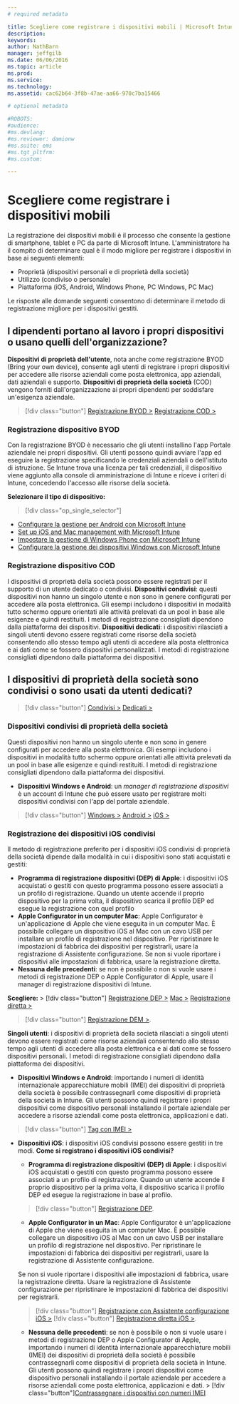 ```yaml
---
# required metadata

title: Scegliere come registrare i dispositivi mobili | Microsoft Intune
description:
keywords:
author: NathBarn
manager: jeffgilb
ms.date: 06/06/2016
ms.topic: article
ms.prod:
ms.service:
ms.technology:
ms.assetid: cac62b64-3f8b-47ae-aa66-970c7ba15466

# optional metadata

#ROBOTS:
#audience:
#ms.devlang:
#ms.reviewer: damionw
#ms.suite: ems
#ms.tgt_pltfrm:
#ms.custom:

---
```


# Scegliere come registrare i dispositivi mobili

La registrazione dei dispositivi mobili è il processo che consente la gestione di smartphone, tablet e PC da parte di Microsoft Intune. L'amministratore ha il compito di determinare qual è il modo migliore per registrare i dispositivi in base ai seguenti elementi:

 -  Proprietà (dispositivi personali e di proprietà della società)
 -  Utilizzo (condiviso o personale)
 -  Piattaforma (iOS, Android, Windows Phone, PC Windows, PC Mac)

Le risposte alle domande seguenti consentono di determinare il metodo di registrazione migliore per i dispositivi gestiti.

## **I dipendenti portano al lavoro i propri dispositivi o usano quelli dell'organizzazione?**

  **Dispositivi di proprietà dell'utente**, nota anche come registrazione BYOD (Bring your own device), consente agli utenti di registrare i propri dispositivi per accedere alle risorse aziendali come posta elettronica, app aziendali, dati aziendali e supporto. **Dispositivi di proprietà della società** (COD) vengono forniti dall'organizzazione ai propri dipendenti per soddisfare un'esigenza aziendale.
  > [!div class="button"]   [Registrazione BYOD >](#byod-device-enrollment)   [Registrazione COD >](cod-device-enrollment)

### Registrazione dispositivo BYOD

Con la registrazione BYOD è necessario che gli utenti installino l'app Portale aziendale nei propri dispositivi. Gli utenti possono quindi avviare l'app ed eseguire la registrazione specificando le credenziali aziendali o dell'istituto di istruzione. Se Intune trova una licenza per tali credenziali, il dispositivo viene aggiunto alla console di amministrazione di Intune e riceve i criteri di Intune, concedendo l'accesso alle risorse della società.

**Selezionare il tipo di dispositivo:**

> [!div class="op_single_selector"]
- [Configurare la gestione per Android con Microsoft Intune](..deploy-use/set-up-android-management-with-microsoft-intune.md)
- [Set up iOS and Mac management with Microsoft Intune](..deploy-use/set-up-ios-and-mac-management-with-microsoft-intune.md)
- [Impostare la gestione di Windows Phone con Microsoft Intune](..deploy-use/set-up-windows-phone-management-with-microsoft-intune.md)
- [Configurare la gestione dei dispositivi Windows con Microsoft Intune](..deploy-use/set-up-windows-device-management-with-microsoft-intune.md)


### Registrazione dispositivo COD

I dispositivi di proprietà della società possono essere registrati per il supporto di un utente dedicato o condivisi.  **Dispositivi condivisi**: questi dispositivi non hanno un singolo utente e non sono in genere configurati per accedere alla posta elettronica. Gli esempi includono i dispositivi in modalità tutto schermo oppure orientati alle attività prelevati da un pool in base alle esigenze e quindi restituiti. I metodi di registrazione consigliati dipendono dalla piattaforma dei dispositivi. **Dispositivi dedicati**: i dispositivi rilasciati a singoli utenti devono essere registrati come risorse della società consentendo allo stesso tempo agli utenti di accedere alla posta elettronica e ai dati come se fossero dispositivi personalizzati. I metodi di registrazione consigliati dipendono dalla piattaforma dei dispositivi.

## **I dispositivi di proprietà della società sono condivisi o sono usati da utenti dedicati?**

> [!div class="button"] [Condivisi >](#Shared-company-owned-devices)   [Dedicati >](..deploy-use/get-ready-to-enroll-devices-in-microsoft-intune)


### Dispositivi condivisi di proprietà della società

Questi dispositivi non hanno un singolo utente e non sono in genere configurati per accedere alla posta elettronica. Gli esempi includono i dispositivi in modalità tutto schermo oppure orientati alle attività prelevati da un pool in base alle esigenze e quindi restituiti. I metodi di registrazione consigliati dipendono dalla piattaforma dei dispositivi.

  - **Dispositivi Windows e Android**: un *manager di registrazione dispositivi* è un account di Intune che può essere usato per registrare molti dispositivi condivisi con l'app del portale aziendale.
  > [!div class="button"]   [Windows >](../deploy-use/enroll-corporate-owned-devices-with-the-device-enrollment-manager-in-microsoft-intune) [Android >](../deploy-use/enroll-corporate-owned-devices-with-the-device-enrollment-manager-in-microsoft-intune) [iOS >](#shared-ios-device-enrollment)

### Registrazione dei dispositivi iOS condivisi

Il metodo di registrazione preferito per i dispositivi iOS condivisi di proprietà della società dipende dalla modalità in cui i dispositivi sono stati acquistati e gestiti:

  - **Programma di registrazione dispositivi (DEP) di Apple**: i dispositivi iOS acquistati o gestiti con questo programma possono essere associati a un profilo di registrazione. Quando un utente accende il proprio dispositivo per la prima volta, il dispositivo scarica il profilo DEP ed esegue la registrazione con quel profilo
  - **Apple Configurator in un computer Mac**: Apple Configurator è un'applicazione di Apple che viene eseguita in un computer Mac. È possibile collegare un dispositivo iOS al Mac con un cavo USB per installare un profilo di registrazione nel dispositivo. Per ripristinare le impostazioni di fabbrica dei dispositivi per registrarli, usare la registrazione di Assistente configurazione. Se non si vuole riportare i dispositivi alle impostazioni di fabbrica, usare la registrazione diretta.
  - **Nessuna delle precedenti**: se non è possibile o non si vuole usare i metodi di registrazione DEP o Apple Configurator di Apple, usare il manager di registrazione dispositivi di Intune.

  **Scegliere:**
    > [!div class="button"]      [Registrazione DEP >](../deploy-use/ios-device-enrollment-program-in-microsoft-intune) [Mac >](../deploy-use/ios-setup-assistant-enrollment-in-microsoft-intune) [Registrazione diretta >](../deploy-use/ios-direct-enrollment-in-microsoft-intune)  

  > [!div class="button"]     [Registrazione DEM >](../deploy-use/enroll-corporate-owned-devices-with-the-device-enrollment-manager-in-microsoft-intune).

**Singoli utenti**: i dispositivi di proprietà della società rilasciati a singoli utenti devono essere registrati come risorse aziendali consentendo allo stesso tempo agli utenti di accedere alla posta elettronica e ai dati come se fossero dispositivi personali. I metodi di registrazione consigliati dipendono dalla piattaforma dei dispositivi.

  - **Dispositivi Windows e Android**: importando i numeri di identità internazionale apparecchiature mobili (IMEI) dei dispositivi di proprietà della società è possibile contrassegnarli come dispositivi di proprietà della società in Intune. Gli utenti possono quindi registrare i propri dispositivi come dispositivo personali installando il portale aziendale per accedere a risorse aziendali come posta elettronica, applicazioni e dati.
  > [!div class="button"]   [Tag con IMEI >](../deploy-use/specify-corporate-owned-devices-with-international-mobile-equipment-identity-imei-numbers)

  - **Dispositivi iOS**: i dispositivi iOS condivisi possono essere gestiti in tre modi.  **Come si registrano i dispositivi iOS condivisi?**

    - **Programma di registrazione dispositivi (DEP) di Apple**: i dispositivi iOS acquistati o gestiti con questo programma possono essere associati a un profilo di registrazione. Quando un utente accende il proprio dispositivo per la prima volta, il dispositivo scarica il profilo DEP ed esegue la registrazione in base al profilo.
    > [!div class="button"]     [Registrazione DEP](../deploy-use/ios-device-enrollment-program-in-microsoft-intune).

    - **Apple Configurator in un Mac**: Apple Configurator è un'applicazione di Apple che viene eseguita in un computer Mac. È possibile collegare un dispositivo iOS al Mac con un cavo USB per installare un profilo di registrazione nel dispositivo. Per ripristinare le impostazioni di fabbrica dei dispositivi per registrarli, usare la registrazione di Assistente configurazione.

    Se non si vuole riportare i dispositivi alle impostazioni di fabbrica, usare la registrazione diretta.
    Usare la registrazione di Assistente configurazione per ripristinare le impostazioni di fabbrica dei dispositivi per registrarli.
    > [!div class="button"] [Registrazione con Assistente configurazione iOS >](../deploy-use/ios-setup-assistant-enrollment-in-microsoft-intune) [!div class="button"] [Registrazione diretta iOS >](../deploy-use/ios-direct-enrollment-in-microsoft-intune).

    - **Nessuna delle precedenti**: se non è possibile o non si vuole usare i metodi di registrazione DEP o Apple Configurator di Apple, importando i numeri di identità internazionale apparecchiature mobili (IMEI) dei dispositivi di proprietà della società è possibile contrassegnarli come dispositivi di proprietà della società in Intune. Gli utenti possono quindi registrare i propri dispositivi come dispositivo personali installando il portale aziendale per accedere a risorse aziendali come posta elettronica, applicazioni e dati. > [!div class="button"][Contrassegnare i dispositivi con numeri IMEI](../deploy-use/specify-corporate-owned-devices-with-international-mobile-equipment-identity-imei-numbers)


<!--HONumber=Jun16_HO2-->


